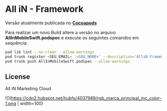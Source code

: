 # All iN - Framework

Versão atualmente publicada no [**Cocoapods**](https://cocoapods.org/pods/AllInMobileSwift)

Para realizar um novo Build altere a versão no arquivo **AllInMobileSwift.podspec** e execute os seguintes comandos em sequência:

```sh
pod lib lint --no-clean --allow-warnings
pod trunk register <SEU_EMAIL> '<SEU_NOME>' --description='AlliN Framework'
pod trunk push AllInMobileSwift.podspec --allow-warnings
```

License
----

All iN Marketing Cloud

![](https://cdn2.hubspot.net/hubfs/4037989/rgb_marca_principal_mc_color-1.png | width=100)
